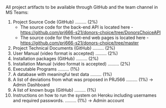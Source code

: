 All project artifacts to be available through GitHub and the team channel in MS Teams:
1.	Project Source Code (GitHub) ……… (2%)
    * The source code for the back-end API is located here - https://github.com/prj666-s21/donors-choice/tree/DonorsChoiceAPI
    * The source code for the front-end web pages is located here - https://github.com/prj666-s21/donors-choice/tree/master	
3.	Project Technical Documents (GitHub) ……… (2%)
4.	User Manual (video format is accepted) ……… (2%)
5.	Installation packages (GitHub) ……… (2%)
6.	Installation Manual (video format is accepted) ……… (2%)
7.	Executable Programs ……… (1%)
8.	A database with meaningful test data ……… (1%)
9.	A list of deviations from what was proposed in PRJ566 ……… (1%) -> Admin Dashboard
10.	A list of known bugs (GitHub) ……… (1%)
11.	Instructions on how to run the system on Heroku including usernames and required passwords. ……… (1%) -> Admin account
